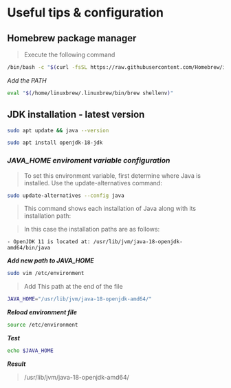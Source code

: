 # Useful tips & configuration

## Homebrew package manager

> Execute the following command

```Bash
/bin/bash -c "$(curl -fsSL https://raw.githubusercontent.com/Homebrew/install/HEAD/install.sh)"
```

*Add the PATH*

```Bash
eval "$(/home/linuxbrew/.linuxbrew/bin/brew shellenv)"
```

## JDK installation - latest version

```Bash
sudo apt update && java --version 
```

```Bash
sudo apt install openjdk-18-jdk
```

### *JAVA_HOME enviroment variable configuration*

> To set this environment variable, first determine where Java is installed. Use the update-alternatives command:

```Bash
sudo update-alternatives --config java
```

> This command shows each installation of Java along with its installation path:

> In this case the installation paths are as follows:

    - OpenJDK 11 is located at: /usr/lib/jvm/java-18-openjdk-amd64/bin/java

***Add new path to JAVA_HOME***

```Bash
sudo vim /etc/environment
```

> Add This path at the end of the file

```Bash
JAVA_HOME="/usr/lib/jvm/java-18-openjdk-amd64/"
```

***Reload environment file***

```Bash
source /etc/environment
```

***Test***

```Bash
echo $JAVA_HOME
```

***Result***

> /usr/lib/jvm/java-18-openjdk-amd64/

